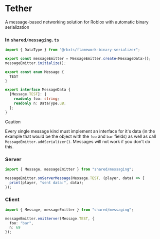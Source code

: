 # Tether
A message-based networking solution for Roblox with automatic binary serialization

### In `shared/messaging.ts`
```ts
import { DataType } from "@rbxts/flamework-binary-serializer";

export const messageEmitter = MessageEmitter.create<MessageData>();
messageEmitter.initialize();

export const enum Message {
  TEST
}

export interface MessageData {
  [Message.TEST]: {
    readonly foo: string;
    readonly n: DataType.u8;
  };
}
```

> [!CAUTION]
> Every single message kind must implement an interface for it's data (in the example that would be the object with the `foo` and `bar` fields) as well as call `MessageEmitter.addSerializer()`. Messages will not work if you don't do this.

### Server
```ts
import { Message, messageEmitter } from "shared/messaging";

messageEmitter.onServerMessage(Message.TEST, (player, data) => {
  print(player, "sent data:", data);
});
```

### Client
```ts
import { Message, messageEmitter } from "shared/messaging";

messageEmitter.emitServer(Message.TEST, {
  foo: "bar",
  n: 69
});
```